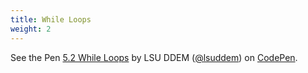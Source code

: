 ```yaml
---
title: While Loops
weight: 2
---
```

<p data-height="600" data-theme-id="33744" data-slug-hash="735656f3d78dc06f9c459559d45089a6" data-default-tab="js" data-user="lsuddem" data-pen-title="5.2 While Loops" data-editable="true" class="codepen">See the Pen <a href="https://codepen.io/lsuddem/pen/735656f3d78dc06f9c459559d45089a6/">5.2 While Loops</a> by LSU DDEM (<a href="https://codepen.io/lsuddem">@lsuddem</a>) on <a href="https://codepen.io">CodePen</a>.</p>
<script async src="https://static.codepen.io/assets/embed/ei.js"></script>